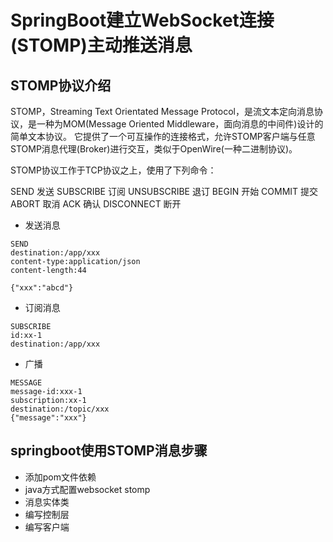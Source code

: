 # SpringBoot建立WebSocket连接(STOMP)主动推送消息

## STOMP协议介绍
STOMP，Streaming Text Orientated Message Protocol，是流文本定向消息协议，是一种为MOM(Message Oriented Middleware，面向消息的中间件)设计的简单文本协议。
它提供了一个可互操作的连接格式，允许STOMP客户端与任意STOMP消息代理(Broker)进行交互，类似于OpenWire(一种二进制协议)。  

STOMP协议工作于TCP协议之上，使用了下列命令：

SEND 发送
SUBSCRIBE 订阅
UNSUBSCRIBE 退订
BEGIN 开始
COMMIT 提交
ABORT 取消
ACK 确认
DISCONNECT 断开

  
* 发送消息
```
SEND 
destination:/app/xxx 
content-type:application/json 
content-length:44 
 
{"xxx":"abcd"}
```

* 订阅消息
```
SUBSCRIBE 
id:xx-1 
destination:/app/xxx
```

* 广播
```
MESSAGE 
message-id:xxx-1 
subscription:xx-1 
destination:/topic/xxx 
{"message":"xxx"}
```

## springboot使用STOMP消息步骤

* 添加pom文件依赖
* java方式配置websocket stomp
* 消息实体类
* 编写控制层
* 编写客户端
